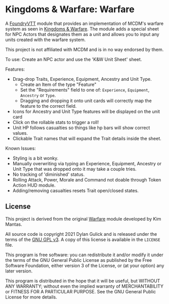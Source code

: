 # Kingdoms & Warfare: Warfare

A [FoundryVTT](https://foundryvtt.com/) module that provides an implementation of MCDM's warfare system as seen in [Kingdoms & Warfare](https://shop.mcdmproductions.com/products/kingdoms-and-warfare-book). The module adds a special sheet for NPC Actors that designates them as a unit and allows you to input any units created with the warfare system.

This project is not affiliated with MCDM and is in no way endorsed by them.

To use: Create an NPC actor and use the 'K&W Unit Sheet' sheet.

Features:
* Drag-drop Traits, Experience, Equipment, Ancestry and Unit Type.
  * Create an Item of the type "Feature"
  * Set the "Requirements" field to one of: `Experience`, `Equipment`, `Ancestry` or `Type`.
  * Dragging and dropping it onto unit cards will correctly map the feature to the correct field.
* Icons for Ancestry and Unit Type features will be displayed on the unit card
* Click on the rollable stats to trigger a roll!
* Unit HP follows casualties so things like hp bars will show correct values.
* Clickable Trait names that will expand the Trait details inside the sheet.

Known Issues:
* Styling is a bit wonky.
* Manually overwriting via typing an Experience, Equipment, Ancestry or Unit Type that was dropped onto it may take a couple tries.
* No tracking of 'diminished' status.
* Rolling Attack, Power, Morale and Command not doable through Token Action HUD module.
* Adding/removing casualties resets Trait open/closed states.

## License

This project is derived from the original [Warfare](https://bitbucket.org/Fyorl/warfare/src) module developed by Kim Mantas.

All source code is copyright 2021 Dylan Gulick and is released under the terms of the [GNU GPL v3](https://www.gnu.org/licenses/gpl-3.0.en.html). A copy of this license is available in the `LICENSE` file.

This program is free software: you can redistribute it and/or modify it under the terms of the GNU General Public License as published by the Free Software Foundation, either version 3 of the License, or (at your option) any later version.

This program is distributed in the hope that it will be useful, but WITHOUT ANY WARRANTY; without even the implied warranty of MERCHANTABILITY or FITNESS FOR A PARTICULAR PURPOSE. See the GNU General Public License for more details.
